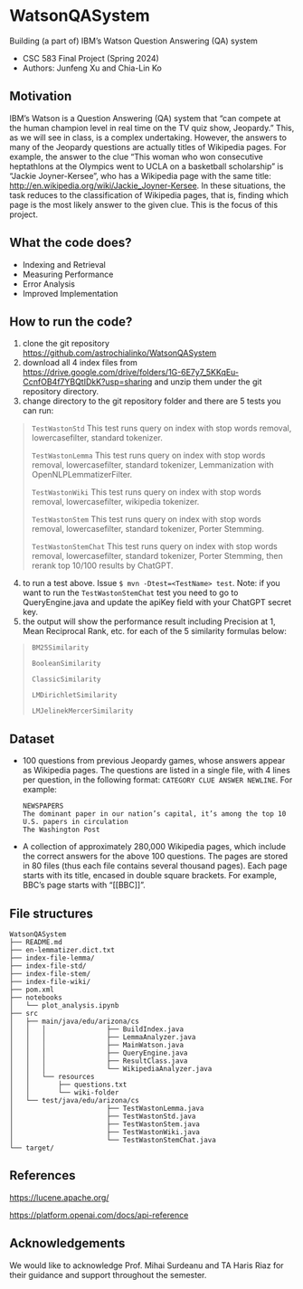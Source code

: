 # WatsonQASystem
Building (a part of) IBM’s Watson Question Answering (QA) system

- CSC 583 Final Project (Spring 2024)
- Authors: Junfeng Xu and Chia-Lin Ko

## Motivation
IBM’s Watson is a Question Answering (QA) system that “can compete at the human champion level in real time on the TV quiz show, Jeopardy.” This, as we will see in class, is a complex undertaking. However, the answers to many of the Jeopardy questions are actually titles of Wikipedia pages. For example, the answer to the clue “This woman who won consecutive heptathlons at the Olympics went to UCLA on a basketball scholarship” is “Jackie Joyner-Kersee”, who has a Wikipedia page with the same title: http://en.wikipedia.org/wiki/Jackie_Joyner-Kersee. In these situations, the task reduces to the classification of Wikipedia pages, that is, finding which page is the most likely answer to the given clue. This is the focus of this project.

## What the code does?
- Indexing and Retrieval
- Measuring Performance
- Error Analysis
- Improved Implementation


## How to run the code?

1. clone the git repository https://github.com/astrochialinko/WatsonQASystem
2. download all 4 index files from https://drive.google.com/drive/folders/1G-6E7y7_5KKqEu-CcnfOB4f7YBQtIDkK?usp=sharing and unzip them under the git repository directory.
3. change directory to the git repository folder and there are 5 tests you can run:
>`TestWastonStd` This test runs query on index with stop words removal, lowercasefilter, standard tokenizer.</p>
>`TestWastonLemma` This test runs query on index with stop words removal, lowercasefilter, standard tokenizer, Lemmanization with OpenNLPLemmatizerFilter.</p>
>`TestWastonWiki` This test runs query on index with stop words removal, lowercasefilter, wikipedia tokenizer.</p>
>`TestWastonStem` This test runs query on index with stop words removal, lowercasefilter, standard tokenizer, Porter Stemming. </p>
>`TestWastonStemChat` This test runs query on index with stop words removal, lowercasefilter, standard tokenizer, Porter Stemming, then rerank top 10/100 results by ChatGPT.</p>
4. to run a test above. Issue `$ mvn -Dtest=<TestName> test`. Note: if you want to run the `TestWastonStemChat` test you need to go to QueryEngine.java and update the apiKey field with your ChatGPT secret key.
5. the output will show the performance result including Precision at 1, Mean Reciprocal Rank, etc. for each of the 5 similarity formulas below:
>`BM25Similarity`</p>
>`BooleanSimilarity`</p>
>`ClassicSimilarity`</p>
>`LMDirichletSimilarity`</p>
>`LMJelinekMercerSimilarity`</p>

## Dataset
- 100 questions from previous Jeopardy games, whose answers appear as Wikipedia pages. The questions are listed in a single file, with 4 lines per question, in the following format: `CATEGORY CLUE ANSWER NEWLINE`.
  For example:
  ```
  NEWSPAPERS
  The dominant paper in our nation’s capital, it’s among the top 10 U.S. papers in circulation
  The Washington Post
  ```
- A collection of approximately 280,000 Wikipedia pages, which include the correct answers for the above 100 questions. The pages are stored in 80 files (thus each file contains several thousand pages). Each page starts with its title, encased in double square brackets. For example, BBC’s page starts with “[[BBC]]”.

## File structures
```
WatsonQASystem
├── README.md
├── en-lemmatizer.dict.txt
├── index-file-lemma/
├── index-file-std/
├── index-file-stem/
├── index-file-wiki/
├── pom.xml
├── notebooks
│   └── plot_analysis.ipynb
├── src
│   ├── main/java/edu/arizona/cs
│   │   │               ├── BuildIndex.java
│   │   │               ├── LemmaAnalyzer.java
│   │   │               ├── MainWatson.java
│   │   │               ├── QueryEngine.java
│   │   │               ├── ResultClass.java
│   │   │               └── WikipediaAnalyzer.java
│   │   └── resources
│   │       ├── questions.txt
│   │       └── wiki-folder
│   └── test/java/edu/arizona/cs
│                       ├── TestWastonLemma.java
│                       ├── TestWastonStd.java
│                       ├── TestWastonStem.java
│                       ├── TestWastonWiki.java
│                       └── TestWastonStemChat.java
└── target/
```

## References
https://lucene.apache.org/ </p>
https://platform.openai.com/docs/api-reference </p>


## Acknowledgements

We would like to acknowledge Prof. Mihai Surdeanu and TA Haris Riaz for their guidance and support throughout the semester.
